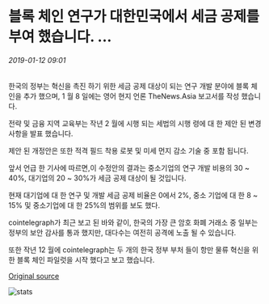 # 블록 체인 연구가 대한민국에서 세금 공제를 부여 했습니다. ...

###### 2019-01-12 09:01

한국의 정부는 혁신을 촉진 하기 위한 세금 공제 대상이 되는 연구 개발 분야에 블록 체인을 추가 했으며, 1 월 8 일에는 영어 현지 언론 TheNews.Asia 보고서를 작성 했습니다.

전략 및 금융 지역 교육부는 작년 2 월에 시행 되는 세법의 시행 령에 대 한 제안 된 변경 사항을 발표 했습니다.

제안 된 개정안은 또한 적격 필드 착용 로봇 및 미세 먼지 감소 기술 중 포함 됩니다.

앞서 언급 한 기사에 따르면,이 수정안의 결과는 중소기업의 연구 개발 비용의 30 ~ 40%, 대기업의 20 ~ 30%가 세금 공제 대상이 될 것입니다.

현재 대기업에 대 한 연구 및 개발 세금 공제 비율은 0에서 2%, 중소 기업에 대 한 8 ~ 15% 및 중소기업에 대 한 25%의 범위를 보도 했다.

cointelegraph가 최근 보고 된 바와 같이, 한국의 가장 큰 암호 화폐 거래소 중 일부는 정부의 보안 감사를 통과 했지만, 대다수는 여전히 공격에 노출 될 수 있습니다.

또한 작년 12 월에 cointelegraph는 두 개의 한국 정부 부처 들이 항만 물류 혁신을 위한 블록 체인 파일럿을 시작 했다고 보고 했습니다.

[Original source](https://cointelegraph.com/news/blockchain-research-now-granted-tax-credit-in-south-korea)

![stats](https://c.statcounter.com/11760860/0/a89fa40b/1/ "stats")